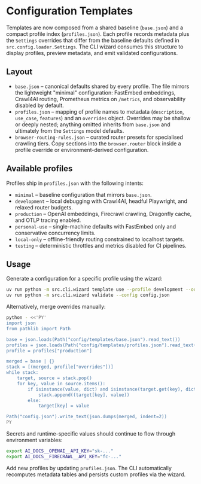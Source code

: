 # Configuration Templates

Templates are now composed from a shared baseline (`base.json`) and a compact
profile index (`profiles.json`). Each profile records metadata plus the
`Settings` overrides that differ from the baseline defaults defined in
`src.config.loader.Settings`. The CLI wizard consumes this structure to display
profiles, preview metadata, and emit validated configurations.

## Layout

- `base.json` – canonical defaults shared by every profile. The file mirrors the
  lightweight "minimal" configuration: FastEmbed embeddings, Crawl4AI routing,
  Prometheus metrics on `/metrics`, and observability disabled by default.
- `profiles.json` – mapping of profile names to metadata (`description`,
  `use_case`, `features`) and an `overrides` object. Overrides may be shallow or
  deeply nested; anything omitted inherits from `base.json` and ultimately from
  the `Settings` model defaults.
- `browser-routing-rules.json` – curated router presets for specialised crawling
  tiers. Copy sections into the `browser.router` block inside a profile override
  or environment-derived configuration.

## Available profiles

Profiles ship in `profiles.json` with the following intents:

- `minimal` – baseline configuration that mirrors `base.json`.
- `development` – local debugging with Crawl4AI, headful Playwright, and relaxed
  router budgets.
- `production` – OpenAI embeddings, Firecrawl crawling, Dragonfly cache, and
  OTLP tracing enabled.
- `personal-use` – single-machine defaults with FastEmbed only and conservative
  concurrency limits.
- `local-only` – offline-friendly routing constrained to localhost targets.
- `testing` – deterministic throttles and metrics disabled for CI pipelines.

## Usage

Generate a configuration for a specific profile using the wizard:

```bash
uv run python -m src.cli.wizard template use --profile development --output config.json
uv run python -m src.cli.wizard validate --config config.json
```

Alternatively, merge overrides manually:

```bash
python - <<'PY'
import json
from pathlib import Path

base = json.loads(Path("config/templates/base.json").read_text())
profiles = json.loads(Path("config/templates/profiles.json").read_text())
profile = profiles["production"]

merged = base | {}
stack = [(merged, profile["overrides"])]
while stack:
    target, source = stack.pop()
    for key, value in source.items():
        if isinstance(value, dict) and isinstance(target.get(key), dict):
            stack.append((target[key], value))
        else:
            target[key] = value

Path("config.json").write_text(json.dumps(merged, indent=2))
PY
```

Secrets and runtime-specific values should continue to flow through environment
variables:

```bash
export AI_DOCS__OPENAI__API_KEY="sk-..."
export AI_DOCS__FIRECRAWL__API_KEY="fc-..."
```

Add new profiles by updating `profiles.json`. The CLI automatically recomputes
metadata tables and persists custom profiles via the wizard.
